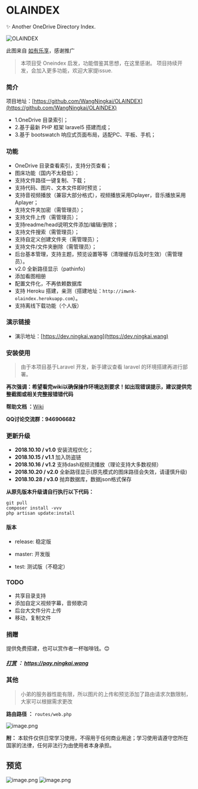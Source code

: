 # OLAINDEX

✨ Another OneDrive Directory Index.

![OLAINDEX](https://i.loli.net/2018/10/11/5bbf40831f294.jpg)

此图来自 [如有乐享](https://51.ruyo.net/)，感谢推广

> 本项目受 Oneindex 启发，功能借鉴其思想，在这里感谢。 项目持续开发，会加入更多功能，欢迎大家提issue.

### 简介

项目地址：[https://github.com/WangNingkai/OLAINDEX](https://github.com/WangNingkai/OLAINDEX)

- 1.OneDrive 目录索引；
- 2.基于最新 PHP 框架 laravel5 搭建而成；
- 3.基于 bootswatch 响应式页面布局，适配PC、平板、手机；

### 功能
- OneDrive 目录查看索引，支持分页查看；
- 图床功能（国内不太稳低）；
- 支持文件路径一键复制、下载；
- 支持代码、图片、文本文件即时预览；
- 支持音视频播放（兼容大部分格式），视频播放采用Dplayer，音乐播放采用Aplayer；
- 支持文件夹加密（需管理员）；
- 支持文件上传（需管理员）；
- 支持readme/head说明文件添加/编辑/删除；
- 支持文件搜索（需管理员）；
- 支持自定义创建文件夹（需管理员）；
- 支持文件/文件夹删除（需管理员）；
- 后台基本管理，支持主题，预览设置等等（清理缓存后及时生效）（需管理员）。
- v2.0 全新路径显示（pathinfo）
- 添加看图相册
- 配置文件化，不再依赖数据库
- 支持 Heroku 搭建，亲测（搭建地址：`http://imwnk-olaindex.herokuapp.com`）。
- 支持离线下载功能（个人版）

### 演示链接

- 演示地址：[https://dev.ningkai.wang](https://dev.ningkai.wang)

### 安装使用

> 由于本项目基于Laravel 开发，新手建议查看 laravel 的环境搭建再进行部署。

**再次强调：希望看完wiki以确保操作环境达到要求！如出现错误提示，建议提供完整截图或相关完整报错错代码**

**帮助文档 ：**[Wiki](https://github.com/WangNingkai/OLAINDEX/wiki)

**QQ讨论交流群：946906682**

### 更新升级

- **2018.10.10 / v1.0**
安装流程优化；
- **2018.10.15 / v1.1**
加入防盗链
- **2018.10.16 / v1.2**
支持dash视频流播放（理论支持大多数视频）
- **2018.10.20 / v2.0**
全新路径显示(原先模式的图床路径会失效，请谨慎升级)
- **2018.10.28 / v3.0**
抛弃数据库，数据json格式保存

**从原先版本升级请自行执行以下代码：**

```
git pull
composer install -vvv
php artisan update:install
```


#### 版本

- release: 稳定版

- master: 开发版

- test: 测试版（不稳定）

### TODO

- 共享目录支持
- 添加自定义视频字幕，音频歌词
- 后台大文件分片上传
- 移动，复制文件

### 捐赠

提供免费搭建，也可以赏作者一杯咖啡钱。😊

##### [打赏](https://pay.ningkai.wang) ： https://pay.ningkai.wang

### 其他 

> 小弟的服务器性能有限，所以图片的上传和预览添加了路由请求次数限制，大家可以根据需求更改

**路由路径 ：** `routes/web.php`

![image.png](https://i.loli.net/2018/10/27/5bd473aa6bc75.png)

**附：** 本软件仅供日常学习使用，不得用于任何商业用途；学习使用请遵守您所在国家的法律，任何非法行为由使用者本身承担。

## 预览

![image.png](https://i.loli.net/2018/10/27/5bd473a992fa6.png)
![image.png](https://i.loli.net/2018/10/27/5bd473a7c6716.png)

